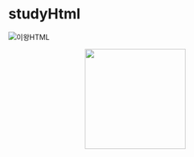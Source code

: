 # studyHtml
![이왕HTML](https://user-images.githubusercontent.com/99003659/181305871-51d4fdb6-1e54-48c3-b2ef-3a2fc3d9324c.jpg)
<br>
<div align = center>
<img src="https://us-central1-progress-markdown.cloudfunctions.net/progress/100" width="200px" />
</div>